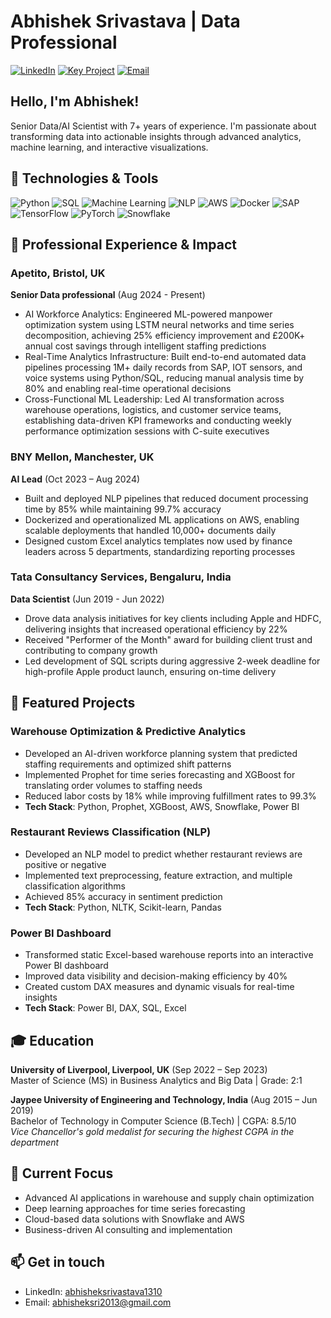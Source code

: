 # Abhishek Srivastava | Data Professional

[![LinkedIn](https://img.shields.io/badge/LinkedIn-0077B5?style=for-the-badge&logo=linkedin&logoColor=white)](https://www.linkedin.com/in/abhisheksrivastava1310/)
[![Key Project](https://img.shields.io/badge/GitHub-100000?style=for-the-badge&logo=github&logoColor=white)]([https://github.com/abhi131096](https://abhi131096.github.io/Gen-AI-optimization/))
[![Email](https://img.shields.io/badge/Email-D14836?style=for-the-badge&logo=gmail&logoColor=white)](mailto:abhisheksri2013@gmail.com)

##  Hello, I'm Abhishek!

Senior Data/AI Scientist with 7+ years of experience. I'm passionate about transforming data into actionable insights through advanced analytics, machine learning, and interactive visualizations.

## 🔧 Technologies & Tools

![Python](https://img.shields.io/badge/Python-3776AB?style=flat-square&logo=python&logoColor=white)
![SQL](https://img.shields.io/badge/SQL-4479A1?style=flat-square&logo=postgresql&logoColor=white)
![Machine Learning](https://img.shields.io/badge/Machine%20Learning-FF6F00?style=flat-square&logo=tensorflow&logoColor=white)
![NLP](https://img.shields.io/badge/NLP-8034A9?style=flat-square&logo=natural-language-processing&logoColor=white)
![AWS](https://img.shields.io/badge/AWS-232F3E?style=flat-square&logo=amazon-aws&logoColor=white)
![Docker](https://img.shields.io/badge/Docker-2496ED?style=flat-square&logo=docker&logoColor=white)
![SAP](https://img.shields.io/badge/SAP-0FAAFF?style=flat-square&logo=sap&logoColor=white)
![TensorFlow](https://img.shields.io/badge/TensorFlow-FF6F00?style=flat-square&logo=tensorflow&logoColor=white)
![PyTorch](https://img.shields.io/badge/PyTorch-EE4C2C?style=flat-square&logo=pytorch&logoColor=white)
![Snowflake](https://img.shields.io/badge/Snowflake-29B5E8?style=flat-square&logo=snowflake&logoColor=white)

## 💼 Professional Experience & Impact

### Apetito, Bristol, UK
**Senior Data professional** (Aug 2024 - Present)
- AI Workforce Analytics: Engineered ML-powered manpower optimization system using LSTM neural networks and time series decomposition, achieving 25% efficiency improvement and £200K+ annual cost savings through intelligent staffing predictions
- Real-Time Analytics Infrastructure: Built end-to-end automated data pipelines processing 1M+ daily records from SAP, IOT sensors, and voice systems using Python/SQL, reducing manual analysis time by 80% and enabling real-time operational decisions
- Cross-Functional ML Leadership: Led AI transformation across warehouse operations, logistics, and customer service teams, establishing data-driven KPI frameworks and conducting weekly performance optimization sessions with C-suite executives
  
### BNY Mellon, Manchester, UK
**AI Lead** (Oct 2023 – Aug 2024)
- Built and deployed NLP pipelines that reduced document processing time by 85% while maintaining 99.7% accuracy
- Dockerized and operationalized ML applications on AWS, enabling scalable deployments that handled 10,000+ documents daily
- Designed custom Excel analytics templates now used by finance leaders across 5 departments, standardizing reporting processes

### Tata Consultancy Services, Bengaluru, India
**Data Scientist** (Jun 2019 - Jun 2022)
- Drove data analysis initiatives for key clients including Apple and HDFC, delivering insights that increased operational efficiency by 22%
- Received "Performer of the Month" award for building client trust and contributing to company growth
- Led development of SQL scripts during aggressive 2-week deadline for high-profile Apple product launch, ensuring on-time delivery

## 🚀 Featured Projects

### Warehouse Optimization & Predictive Analytics

- Developed an AI-driven workforce planning system that predicted staffing requirements and optimized shift patterns
- Implemented Prophet for time series forecasting and XGBoost for translating order volumes to staffing needs
- Reduced labor costs by 18% while improving fulfillment rates to 99.3%
- **Tech Stack**: Python, Prophet, XGBoost, AWS, Snowflake, Power BI

### Restaurant Reviews Classification (NLP)

- Developed an NLP model to predict whether restaurant reviews are positive or negative
- Implemented text preprocessing, feature extraction, and multiple classification algorithms
- Achieved 85% accuracy in sentiment prediction
- **Tech Stack**: Python, NLTK, Scikit-learn, Pandas

### Power BI Dashboard

- Transformed static Excel-based warehouse reports into an interactive Power BI dashboard
- Improved data visibility and decision-making efficiency by 40%
- Created custom DAX measures and dynamic visuals for real-time insights
- **Tech Stack**: Power BI, DAX, SQL, Excel

## 🎓 Education

**University of Liverpool, Liverpool, UK** (Sep 2022 – Sep 2023)  
Master of Science (MS) in Business Analytics and Big Data | Grade: 2:1

**Jaypee University of Engineering and Technology, India** (Aug 2015 – Jun 2019)  
Bachelor of Technology in Computer Science (B.Tech) | CGPA: 8.5/10  
*Vice Chancellor's gold medalist for securing the highest CGPA in the department*

## 🌱 Current Focus

- Advanced AI applications in warehouse and supply chain optimization
- Deep learning approaches for time series forecasting
- Cloud-based data solutions with Snowflake and AWS
- Business-driven AI consulting and implementation

## 📫 Get in touch

- LinkedIn: [abhisheksrivastava1310](https://www.linkedin.com/in/abhisheksrivastava1310/)
- Email: [abhisheksri2013@gmail.com](mailto:abhisheksri2013@gmail.com)
